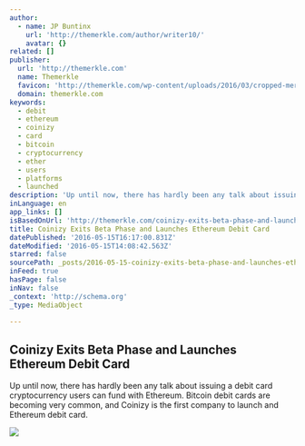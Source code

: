 ```yaml
---
author:
  - name: JP Buntinx
    url: 'http://themerkle.com/author/writer10/'
    avatar: {}
related: []
publisher:
  url: 'http://themerkle.com'
  name: Themerkle
  favicon: 'http://themerkle.com/wp-content/uploads/2016/03/cropped-merkle-white-1-192x192.png'
  domain: themerkle.com
keywords:
  - debit
  - ethereum
  - coinizy
  - card
  - bitcoin
  - cryptocurrency
  - ether
  - users
  - platforms
  - launched
description: 'Up until now, there has hardly been any talk about issuing a debit card cryptocurrency users can fund with Ethereum. Bitcoin debit cards are becoming very common, and Coinizy is the first company to launch and Ethereum debit card.'
inLanguage: en
app_links: []
isBasedOnUrl: 'http://themerkle.com/coinizy-exits-beta-phase-and-launches-ethereum-debit-card/'
title: Coinizy Exits Beta Phase and Launches Ethereum Debit Card
datePublished: '2016-05-15T16:17:00.831Z'
dateModified: '2016-05-15T14:08:42.563Z'
starred: false
sourcePath: _posts/2016-05-15-coinizy-exits-beta-phase-and-launches-ethereum-debit-card.md
inFeed: true
hasPage: false
inNav: false
_context: 'http://schema.org'
_type: MediaObject

---
```

<article style=""><h1>Coinizy Exits Beta Phase and Launches Ethereum Debit Card</h1><p>Up until now, there has hardly been any talk about issuing a debit card cryptocurrency users can fund with Ethereum. Bitcoin debit cards are becoming very common, and Coinizy is the first company to launch and Ethereum debit card.</p><img src="http://themerkle.com/wp-content/uploads/2016/05/shutterstock_149034203.jpg" /></article>